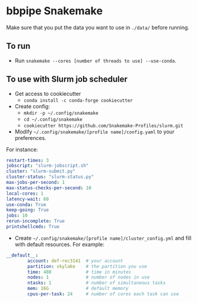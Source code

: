 # bbpipe Snakemake

Make sure that you put the data you want to use in `./data/` before running.

## To run

- Run `snakemake --cores [number of threads to use] --use-conda`.

## To use with Slurm job scheduler

- Get access to cookiecutter
  - `conda install -c conda-forge cookiecutter`
- Create config:
  - `mkdir -p ~/.config/snakemake`
  - `cd ~/.config/snakemake`
  - `cookiecutter https://github.com/Snakemake-Profiles/slurm.git`
- Modify `~/.config/snakemake/[profile name]/config.yaml` to your preferences.

For instance:

```yaml
restart-times: 3
jobscript: "slurm-jobscript.sh"
cluster: "slurm-submit.py"
cluster-status: "slurm-status.py"
max-jobs-per-second: 1
max-status-checks-per-second: 10
local-cores: 1
latency-wait: 60
use-conda: True
keep-going: True
jobs: 10
rerun-incomplete: True
printshellcmds: True
```

- Create `~/.config/snakemake/[profile name]/cluster_config.yml` and fill with
default resources. For example:

```yaml
__default__:
        account: def-rec3141  # your account
        partition: skylake    # the partition you use
        time: 480             # time in minutes
        nodes: 1              # number of nodes in use
        ntasks: 1             # number of simultaneous tasks
        mem: 16G              # default memory
        cpus-per-task: 24     # number of cores each task can use
```
